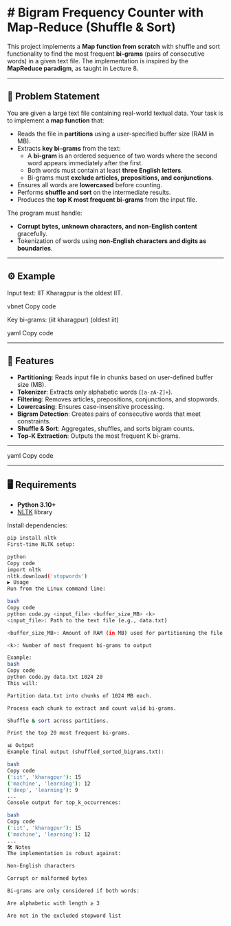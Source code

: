 
# \# Bigram Frequency Counter with Map-Reduce (Shuffle \& Sort)

This project implements a **Map function from scratch** with shuffle and sort functionality to find the most frequent **bi-grams** (pairs of consecutive words) in a given text file.
The implementation is inspired by the **MapReduce paradigm**, as taught in Lecture 8.

---

## 📌 Problem Statement

You are given a large text file containing real-world textual data. Your task is to implement a **map function** that:

- Reads the file in **partitions** using a user-specified buffer size (RAM in MB).
- Extracts **key bi-grams** from the text:
    - A **bi-gram** is an ordered sequence of two words where the second word appears immediately after the first.
    - Both words must contain at least **three English letters**.
    - Bi-grams must **exclude articles, prepositions, and conjunctions**.
- Ensures all words are **lowercased** before counting.
- Performs **shuffle and sort** on the intermediate results.
- Produces the **top K most frequent bi-grams** from the input file.

The program must handle:

- **Corrupt bytes, unknown characters, and non-English content** gracefully.
- Tokenization of words using **non-English characters and digits as boundaries**.

---

## ⚙️ Example

Input text:
IIT Kharagpur is the oldest IIT.

vbnet
Copy code

Key bi-grams:
(iit kharagpur)
(oldest iit)

yaml
Copy code

---

## 🚀 Features

- **Partitioning**: Reads input file in chunks based on user-defined buffer size (MB).
- **Tokenizer**: Extracts only alphabetic words (`[a-zA-Z]+`).
- **Filtering**: Removes articles, prepositions, conjunctions, and stopwords.
- **Lowercasing**: Ensures case-insensitive processing.
- **Bigram Detection**: Creates pairs of consecutive words that meet constraints.
- **Shuffle \& Sort**: Aggregates, shuffles, and sorts bigram counts.
- **Top-K Extraction**: Outputs the most frequent K bi-grams.

---
yaml
Copy code

---

## 🖥️ Requirements

- **Python 3.10+**
- [NLTK](https://www.nltk.org/) library

Install dependencies:

```bash
pip install nltk
First-time NLTK setup:

python
Copy code
import nltk
nltk.download('stopwords')
▶️ Usage
Run from the Linux command line:

bash
Copy code
python code.py <input_file> <buffer_size_MB> <k>
<input_file>: Path to the text file (e.g., data.txt)

<buffer_size_MB>: Amount of RAM (in MB) used for partitioning the file

<k>: Number of most frequent bi-grams to output

Example:
bash
Copy code
python code.py data.txt 1024 20
This will:

Partition data.txt into chunks of 1024 MB each.

Process each chunk to extract and count valid bi-grams.

Shuffle & sort across partitions.

Print the top 20 most frequent bi-grams.

📊 Output
Example final output (shuffled_sorted_bigrams.txt):

bash
Copy code
('iit', 'kharagpur'): 15
('machine', 'learning'): 12
('deep', 'learning'): 9
...
Console output for top_k_occurrences:

bash
Copy code
('iit', 'kharagpur'): 15
('machine', 'learning'): 12
...
🛠️ Notes
The implementation is robust against:

Non-English characters

Corrupt or malformed bytes

Bi-grams are only considered if both words:

Are alphabetic with length ≥ 3

Are not in the excluded stopword list

